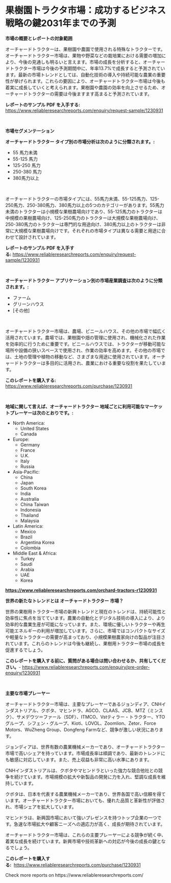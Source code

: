 <p><h1>果樹園トラクタ市場：成功するビジネス戦略の鍵2031年までの予測</h1></p><p><strong>市場の概要とレポートの対象範囲</strong></p>
<p><p>オーチャードトラクターは、果樹園や農園で使用される特殊なトラクターです。オーチャードトラクター市場は、果物や野菜などの栽培業における需要の増加により、今後の見通しも明るいと言えます。市場の成長を分析すると、オーチャードトラクター市場は今後の予測期間中に、年率13.7%で成長すると予測されています。最新の市場トレンドとしては、自動化技術の導入や持続可能な農業の重要性が挙げられます。これらの要因により、オーチャードトラクター市場は今後も着実に成長していくと考えられます。果樹園や農園の効率を向上させるため、オーチャードトラクターの需要は今後ますます高まると予測されています。</p></p>
<p><strong>レポートのサンプル PDF を入手する:</strong> <a href="https://www.reliableresearchreports.com/enquiry/request-sample/1230931">https://www.reliableresearchreports.com/enquiry/request-sample/1230931</a></p>
<p>&nbsp;</p>
<p><strong>市場セグメンテーション</strong></p>
<p><strong>オーチャードトラクター タイプ別の市場分析は次のように分類されます。:</strong></p>
<p><ul><li>55 馬力未満</li><li>55-125 馬力</li><li>125-250 馬力</li><li>250-380 馬力</li><li>380馬力以上</li></ul></p>
<p>&nbsp;</p>
<p><p>オーチャードトラクターの市場タイプには、55馬力未満、55-125馬力、125-250馬力、250-380馬力、380馬力以上の5つのカテゴリーがあります。55馬力未満のトラクターは小規模な果樹農場向けであり、55-125馬力のトラクターは中規模の果樹農場向け、125-250馬力のトラクターは大規模な果樹農場向け、250-380馬力のトラクターは専門的な用途向け、380馬力以上のトラクターは非常に大規模な果樹農場向けです。それぞれの市場タイプは異なる需要と用途に合わせて設計されています。</p></p>
<p><strong>レポートのサンプル PDF を入手する:</strong>&nbsp;<a href="https://www.reliableresearchreports.com/enquiry/request-sample/1230931">https://www.reliableresearchreports.com/enquiry/request-sample/1230931</a></p>
<p>&nbsp;</p>
<p><strong> オーチャードトラクター アプリケーション別の市場産業調査は次のように分類されます。:</strong></p>
<p><ul><li>ファーム</li><li>グリーンハウス</li><li>[その他]</li></ul></p>
<p>&nbsp;</p>
<p><p>オーチャードトラクター市場は、農場、ビニールハウス、その他の市場で幅広く活用されています。農場では、果樹園や畑の管理に使用され、機械化された作業を効率的に行うために重要です。ビニールハウスでは、トラクターが移動可能な場所や設備の狭いスペースで使用され、作業の効率を高めます。その他の市場では、土地の管理や植物の移動など、さまざまな用途に使用されています。オーチャードトラクターは多目的に活用され、農業における重要な役割を果たしています。</p></p>
<p><strong>このレポートを購入する:</strong>&nbsp; <a href="https://www.reliableresearchreports.com/purchase/1230931">https://www.reliableresearchreports.com/purchase/1230931</a></p>
<p>&nbsp;</p>
<p><strong>地域に関して言えば、オーチャードトラクター 地域ごとに利用可能なマーケットプレーヤーは次のとおりです。:</strong></p>
<p><ul>
    <li>
        North America:
        <ul>
            <li>United States</li>
            <li>Canada</li>
        </ul>
    </li>
    <li>
        Europe:
        <ul>
            <li>Germany</li>
            <li>France</li>
            <li>U.K.</li>
            <li>Italy</li>
            <li>Russia</li>
        </ul>
    </li>
    <li>
        Asia-Pacific:
        <ul>
            <li>China</li>
            <li>Japan</li>
            <li>South Korea</li>
            <li>India</li>
            <li>Australia</li>
            <li>China Taiwan</li>
            <li>Indonesia</li>
            <li>Thailand</li>
            <li>Malaysia</li>
        </ul>
    </li>
    <li>
        Latin America:
        <ul>
            <li>Mexico</li>
            <li>Brazil</li>
            <li>Argentina Korea</li>
            <li>Colombia</li>
        </ul>
    </li>
    <li>
        Middle East & Africa:
        <ul>
            <li>Turkey</li>
            <li>Saudi</li>
            <li>Arabia</li>
            <li>UAE</li>
            <li>Korea</li>
        </ul>
    </li>
    </ul></p>
<p><strong><a href="https://www.reliableresearchreports.com/orchard-tractors-r1230931">https://www.reliableresearchreports.com/orchard-tractors-r1230931</a></strong>&nbsp;</p>
<p><strong>世界の新たなトレンドとは オーチャードトラクター 市場？</strong></p>
<p><p>世界の果樹用トラクター市場の新興トレンドと現在のトレンドは、持続可能性と効率性に焦点を当てています。農業の自動化とデジタル技術の導入により、より効率的な農業生産が可能になっています。また、環境に優しいトラクターや再生可能エネルギーの利用が増加しています。さらに、市場ではコンパクトなサイズや軽量なトラクターの需要が高まっており、小規模果樹農家向けの製品が注目されています。これらのトレンドは今後も継続し、果樹用トラクター市場の成長を促進するでしょう。</p></p>
<p><strong>このレポートを購入する前に、質問がある場合は問い合わせるか、共有してください。</strong>- <a href="https://www.reliableresearchreports.com/enquiry/pre-order-enquiry/1230931">https://www.reliableresearchreports.com/enquiry/pre-order-enquiry/1230931</a></p>
<p>&nbsp;</p>
<p><strong>主要な市場プレーヤー</strong></p>
<p><p>オーチャードトラクター市場は、主要なプレーヤーであるジョンディア、CNHインダストリアル、クボタ、マヒンドラ、AGCO、CLAAS、JCB、MTZ（ミンスク）、サメデウツ＝ファール（SDF）、ITMCO、Vstティラー・トラクター、YTOグループ、シフェン・グループ、Kioti、LOVOL、Zoomlion、Zetor、Force Motors、WuZheng Group、Dongfeng Farmなど、競争が激しい状況にあります。</p><p>ジョンディアは、世界有数の農業機械メーカーであり、オーチャードトラクター市場で高いシェアを持っています。市場成長率は順調であり、最新のトレンドにも敏感に対応しています。また、売上収益も非常に高い水準にあります。</p><p>CNHインダストリアルは、クボタやマヒンドラといった強力な競合他社との競争を続けています。市場規模の拡大や新製品の開発に力を入れ、堅調な成長を維持しています。</p><p>クボタは、日本を代表する農業機械メーカーであり、世界各国で高い信頼を得ています。オーチャードトラクター市場においても、優れた品質と革新性が評価され、市場シェアを拡大しています。</p><p>マヒンドラは、新興国市場において強いプレゼンスを持つトップ企業の一つです。急速な市場拡大や顧客ニーズへの適応力が高く、成長が期待されています。</p><p>オーチャードトラクター市場は、これらの主要プレーヤーによる競争が続く中、着実な成長を続けています。新興市場や技術革新への対応が今後の成長の鍵となるでしょう。</p></p>
<p><strong>このレポートを購入する:</strong>&nbsp;&nbsp;<a href="https://www.reliableresearchreports.com/purchase/1230931">https://www.reliableresearchreports.com/purchase/1230931</a></p>
<p>Check more reports on https://www.reliableresearchreports.com/</p>